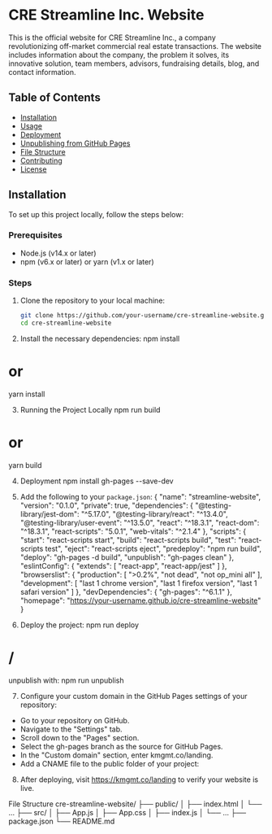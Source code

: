 # CRE Streamline Inc. Website

This is the official website for CRE Streamline Inc., a company revolutionizing off-market commercial real estate transactions. The website includes information about the company, the problem it solves, its innovative solution, team members, advisors, fundraising details, blog, and contact information.

## Table of Contents

- [Installation](#installation)
- [Usage](#usage)
- [Deployment](#deployment)
- [Unpublishing from GitHub Pages](#unpublishing-from-github-pages)
- [File Structure](#file-structure)
- [Contributing](#contributing)
- [License](#license)

## Installation

To set up this project locally, follow the steps below:

### Prerequisites

- Node.js (v14.x or later)
- npm (v6.x or later) or yarn (v1.x or later)

### Steps

1. Clone the repository to your local machine:

   ```bash
   git clone https://github.com/your-username/cre-streamline-website.git
   cd cre-streamline-website


2. Install the necessary dependencies:
npm install
# or
yarn install


3. Running the Project Locally
npm run build
# or
yarn build


4. Deployment
npm install gh-pages --save-dev

5. Add the following to your `package.json`:
{
  "name": "streamline-website",
  "version": "0.1.0",
  "private": true,
  "dependencies": {
    "@testing-library/jest-dom": "^5.17.0",
    "@testing-library/react": "^13.4.0",
    "@testing-library/user-event": "^13.5.0",
    "react": "^18.3.1",
    "react-dom": "^18.3.1",
    "react-scripts": "5.0.1",
    "web-vitals": "^2.1.4"
  },
  "scripts": {
    "start": "react-scripts start",
    "build": "react-scripts build",
    "test": "react-scripts test",
    "eject": "react-scripts eject",
    "predeploy": "npm run build",
    "deploy": "gh-pages -d build",
    "unpublish": "gh-pages clean"
  },
  "eslintConfig": {
    "extends": [
      "react-app",
      "react-app/jest"
    ]
  },
  "browserslist": {
    "production": [
      ">0.2%",
      "not dead",
      "not op_mini all"
    ],
    "development": [
      "last 1 chrome version",
      "last 1 firefox version",
      "last 1 safari version"
    ]
  },
  "devDependencies": {
    "gh-pages": "^6.1.1"
  },
  "homepage": "https://your-username.github.io/cre-streamline-website"
}


6. Deploy the project: 
npm run deploy
# /
unpublish with:
npm run unpublish

7. Configure your custom domain in the GitHub Pages settings of your repository:
* Go to your repository on GitHub.
* Navigate to the "Settings" tab.
* Scroll down to the "Pages" section.
* Select the gh-pages branch as the source for GitHub Pages.
* In the "Custom domain" section, enter kmgmt.co/landing.
* Add a CNAME file to the public folder of your project:

8. After deploying, visit https://kmgmt.co/landing to verify your website is live.


File Structure
cre-streamline-website/
├── public/
│   ├── index.html
│   └── ...
├── src/
│   ├── App.js
│   ├── App.css
│   ├── index.js
│   └── ...
├── package.json
└── README.md



